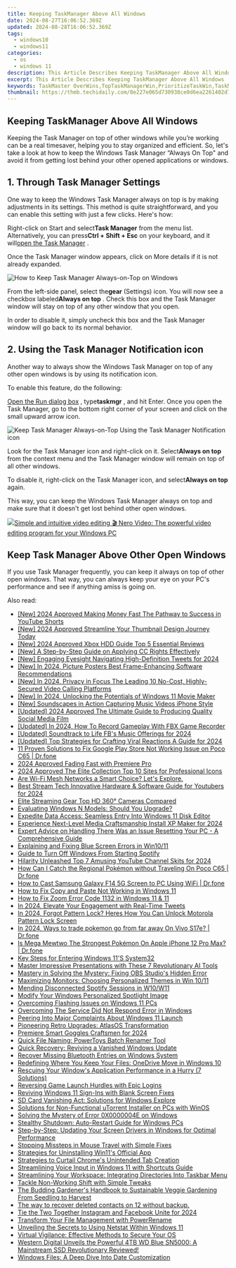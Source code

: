 ```yaml
---
title: Keeping TaskManager Above All Windows
date: 2024-08-27T16:06:52.369Z
updated: 2024-08-28T16:06:52.369Z
tags:
  - windows10
  - windows11
categories:
  - os
  - windows 11
description: This Article Describes Keeping TaskManager Above All Windows
excerpt: This Article Describes Keeping TaskManager Above All Windows
keywords: TaskMaster OverWins,TopTaskManagerWin,PrioritizeTaskWin,TaskManagerPrevails,WinningTaskLeader,OutperformTaskWin,SupremeTaskControl
thumbnail: https://thmb.techidaily.com/8e227e065d730938ce0d6ea2261402d78760be14848998b4f825537e8b545d45.jpg
---
```


## Keeping TaskManager Above All Windows

 Keeping the Task Manager on top of other windows while you’re working can be a real timesaver, helping you to stay organized and efficient. So, let's take a look at how to keep the Windows Task Manager “Always On Top" and avoid it from getting lost behind your other opened applications or windows.

## 1\. Through Task Manager Settings

 One way to keep the Windows Task Manager always on top is by making adjustments in its settings. This method is quite straightforward, and you can enable this setting with just a few clicks. Here's how:

 Right-click on Start and select**Task Manager** from the menu list. Alternatively, you can press**Ctrl + Shift + Esc** on your keyboard, and it will[open the Task Manager](https://www.makeuseof.com/ways-to-open-task-manager-windows-10/) .

 Once the Task Manager window appears, click on More details if it is not already expanded.

![How to Keep Task Manager Always-on-Top on Windows](https://static1.makeuseofimages.com/wordpress/wp-content/uploads/2023/03/how-to-keep-task-manager-always-on-top-on-windows.jpg)

 From the left-side panel, select the**gear** (Settings) icon. You will now see a checkbox labeled**Always on top** . Check this box and the Task Manager window will stay on top of any other window that you open.

 In order to disable it, simply uncheck this box and the Task Manager window will go back to its normal behavior.

## 2\. Using the Task Manager Notification icon

 Another way to always show the Windows Task Manager on top of any other open windows is by using its notification icon.

To enable this feature, do the following:

[Open the Run dialog box](https://www.makeuseof.com/windows-open-run-command-dialog-box/) , type**taskmgr** , and hit Enter. Once you open the Task Manager, go to the bottom right corner of your screen and click on the small upward arrow icon.

![Keep Task Manager Always-on-Top Using the Task Manager Notification icon](https://static1.makeuseofimages.com/wordpress/wp-content/uploads/2023/03/keep-task-manager-always-on-top-using-the-task-manager-notification-icon.jpg)

 Look for the Task Manager icon and right-click on it. Select**Always on top** from the context menu and the Task Manager window will remain on top of all other windows.

 To disable it, right-click on the Task Manager icon, and select**Always on top** again.

 This way, you can keep the Windows Task Manager always on top and make sure that it doesn't get lost behind other open windows.

<!-- affiliate ads begin -->
<a href="https://store.nero.com/order/checkout.php?PRODS=42296685&QTY=1&AFFILIATE=108875&CART=1"><img src="http://cdnwww.nero.com/nero-com-wAssets/img/banners/2022/video-pp/ScreenshotSlider/Nero-Video-Advanced-editing.JPG" border="0">Simple and intuitive video editing
🎬 Nero Video:
The powerful video editing program for your Windows PC</a>
<!-- affiliate ads end -->
## Keep Task Manager Above Other Open Windows

 If you use Task Manager frequently, you can keep it always on top of other open windows. That way, you can always keep your eye on your PC's performance and see if anything amiss is going on.


<ins class="adsbygoogle"
     style="display:block"
     data-ad-format="autorelaxed"
     data-ad-client="ca-pub-7571918770474297"
     data-ad-slot="1223367746"></ins>



<ins class="adsbygoogle"
     style="display:block"
     data-ad-client="ca-pub-7571918770474297"
     data-ad-slot="8358498916"
     data-ad-format="auto"
     data-full-width-responsive="true"></ins>

<span class="atpl-alsoreadstyle">Also read:</span>
<div><ul>
<li><a href="https://youtube-lab.techidaily.com/024-approved-making-money-fast-the-pathway-to-success-in-youtube-shorts/"><u>[New] 2024 Approved  Making Money Fast  The Pathway to Success in YouTube Shorts</u></a></li>
<li><a href="https://youtube-sure.techidaily.com/024-approved-streamline-your-thumbnail-design-journey-today/"><u>[New] 2024 Approved  Streamline Your Thumbnail Design Journey Today</u></a></li>
<li><a href="https://screen-activity-recording.techidaily.com/new-2024-approved-xbox-hdd-guide-top-5-essential-reviews/"><u>[New] 2024 Approved  Xbox HDD Guide  Top 5 Essential Reviews</u></a></li>
<li><a href="https://youtube-blog.techidaily.com/-step-by-step-guide-on-applying-cc-rights-effectively/"><u>[New] A Step-by-Step Guide on Applying CC Rights Effectively</u></a></li>
<li><a href="https://twitter-videos.techidaily.com/new-engaging-eyesight-navigating-high-definition-tweets-for-2024/"><u>[New] Engaging Eyesight  Navigating High-Definition Tweets for 2024</u></a></li>
<li><a href="https://fox-cloud.techidaily.com/new-in-2024-picture-posters-best-frame-enhancing-software-recommendations/"><u>[New] In 2024, Picture Posters  Best Frame-Enhancing Software Recommendations</u></a></li>
<li><a href="https://screen-sharing-recording.techidaily.com/new-in-2024-privacy-in-focus-the-leading-10-no-cost-highly-secured-video-calling-platforms/"><u>[New] In 2024, Privacy in Focus  The Leading 10 No-Cost, Highly-Secured Video Calling Platforms</u></a></li>
<li><a href="https://article-files.techidaily.com/new-in-2024-unlocking-the-potentials-of-windows-11-movie-maker/"><u>[New] In 2024, Unlocking the Potentials of Windows 11 Movie Maker</u></a></li>
<li><a href="https://extra-approaches.techidaily.com/new-soundscapes-in-action-capturing-music-videos-iphone-style/"><u>[New] Soundscapes in Action  Capturing Music Videos iPhone Style</u></a></li>
<li><a href="https://facebook-video-content.techidaily.com/updated-2024-approved-the-ultimate-guide-to-producing-quality-social-media-film/"><u>[Updated] 2024 Approved  The Ultimate Guide to Producing Quality Social Media Film</u></a></li>
<li><a href="https://screen-activity-recording.techidaily.com/updated-in-2024-how-to-record-gameplay-with-fbx-game-recorder/"><u>[Updated] In 2024, How To Record Gameplay With FBX Game Recorder</u></a></li>
<li><a href="https://facebook-video-recording.techidaily.com/updated-soundtrack-to-life-fbs-music-offerings-for-2024/"><u>[Updated] Soundtrack to Life  FB's Music Offerings for 2024</u></a></li>
<li><a href="https://twitter-videos.techidaily.com/updated-top-strategies-for-crafting-viral-reactions-a-guide-for-2024/"><u>[Updated] Top Strategies for Crafting Viral Reactions  A Guide for 2024</u></a></li>
<li><a href="https://howto.techidaily.com/11-proven-solutions-to-fix-google-play-store-not-working-issue-on-poco-c65-drfone-by-drfone-fix-android-problems-fix-android-problems/"><u>11 Proven Solutions to Fix Google Play Store Not Working Issue on Poco C65 | Dr.fone</u></a></li>
<li><a href="https://some-knowledge.techidaily.com/2024-approved-fading-fast-with-premiere-pro/"><u>2024 Approved  Fading Fast with Premiere Pro</u></a></li>
<li><a href="https://fox-access.techidaily.com/2024-approved-the-elite-collection-top-10-sites-for-professional-icons/"><u>2024 Approved  The Elite Collection  Top 10 Sites for Professional Icons</u></a></li>
<li><a href="https://tech-recovery.techidaily.com/1722876134020-are-wi-fi-mesh-networks-a-smart-choice-lets-explore/"><u>Are Wi-Fi Mesh Networks a Smart Choice? Let's Explore.</u></a></li>
<li><a href="https://youtube-videos.techidaily.com/best-stream-tech-innovative-hardware-and-software-guide-for-youtubers-for-2024/"><u>Best Stream Tech  Innovative Hardware & Software Guide for Youtubers for 2024</u></a></li>
<li><a href="https://extra-information.techidaily.com/elite-streaming-gear-top-hd-360-cameras-compared/"><u>Elite Streaming Gear  Top HD 360° Cameras Compared</u></a></li>
<li><a href="https://windows11.techidaily.com/evaluating-windows-n-models-should-you-upgrade/"><u>Evaluating Windows N Models: Should You Upgrade?</u></a></li>
<li><a href="https://windows11.techidaily.com/expedite-data-access-seamless-entry-into-windows-11-disk-editor/"><u>Expedite Data Access: Seamless Entry Into Windows 11 Disk Editor</u></a></li>
<li><a href="https://some-knowledge.techidaily.com/experience-next-level-media-craftsmanship-install-xp-maker-for-2024/"><u>Experience Next-Level Media Craftsmanship  Install XP Maker for 2024</u></a></li>
<li><a href="https://technical-tips.techidaily.com/expert-advice-on-handling-there-was-an-issue-resetting-your-pc-a-comprehensive-guide/"><u>Expert Advice on Handling There Was an Issue Resetting Your PC - A Comprehensive Guide</u></a></li>
<li><a href="https://windows11.techidaily.com/explaining-and-fixing-blue-screen-errors-in-win1011/"><u>Explaining and Fixing Blue Screen Errors in Win10/11</u></a></li>
<li><a href="https://windows11.techidaily.com/guide-to-turn-off-windows-from-starting-spotify/"><u>Guide to Turn Off Windows From Starting Spotify</u></a></li>
<li><a href="https://youtube-stream.techidaily.com/hilarity-unleashed-top-7-amusing-youtube-channel-skits-for-2024/"><u>Hilarity Unleashed  Top 7 Amusing YouTube Channel Skits for 2024</u></a></li>
<li><a href="https://pokemon-go-android.techidaily.com/how-can-i-catch-the-regional-pokemon-without-traveling-on-poco-c65-drfone-by-drfone-virtual-android/"><u>How Can I Catch the Regional Pokémon without Traveling On Poco C65 | Dr.fone</u></a></li>
<li><a href="https://screen-mirror.techidaily.com/how-to-cast-samsung-galaxy-f14-5g-screen-to-pc-using-wifi-drfone-by-drfone-android/"><u>How to Cast Samsung Galaxy F14 5G Screen to PC Using WiFi | Dr.fone</u></a></li>
<li><a href="https://windows11.techidaily.com/how-to-fix-copy-and-paste-not-working-in-windows-11/"><u>How to Fix Copy and Paste Not Working in Windows 11</u></a></li>
<li><a href="https://windows11.techidaily.com/how-to-fix-zoom-error-code-1132-in-windows-11-and-11/"><u>How to Fix Zoom Error Code 1132 in Windows 11 & 11</u></a></li>
<li><a href="https://twitter-videos.techidaily.com/in-2024-elevate-your-engagement-with-real-time-tweets/"><u>In 2024, Elevate Your Engagement with Real-Time Tweets</u></a></li>
<li><a href="https://android-unlock.techidaily.com/in-2024-forgot-pattern-lock-heres-how-you-can-unlock-motorola-pattern-lock-screen-by-drfone-android/"><u>In 2024, Forgot Pattern Lock? Heres How You Can Unlock Motorola Pattern Lock Screen</u></a></li>
<li><a href="https://change-location.techidaily.com/in-2024-ways-to-trade-pokemon-go-from-far-away-on-vivo-s17e-drfone-by-drfone-virtual-android/"><u>In 2024, Ways to trade pokemon go from far away On Vivo S17e? | Dr.fone</u></a></li>
<li><a href="https://ios-pokemon-go.techidaily.com/is-mega-mewtwo-the-strongest-pokemon-on-apple-iphone-12-pro-max-drfone-by-drfone-virtual-ios/"><u>Is Mega Mewtwo The Strongest Pokémon On Apple iPhone 12 Pro Max? | Dr.fone</u></a></li>
<li><a href="https://windows11.techidaily.com/key-steps-for-entering-windows-11s-system32/"><u>Key Steps for Entering Windows 11'S System32</u></a></li>
<li><a href="https://tech-hub.techidaily.com/master-impressive-presentations-with-these-7-revolutionary-ai-tools/"><u>Master Impressive Presentations with These 7 Revolutionary AI Tools</u></a></li>
<li><a href="https://windows11.techidaily.com/mastery-in-solving-the-mystery-fixing-obs-studios-hidden-error/"><u>Mastery in Solving the Mystery: Fixing OBS Studio's Hidden Error</u></a></li>
<li><a href="https://windows11.techidaily.com/maximizing-monitors-choosing-personalized-themes-in-win-1011/"><u>Maximizing Monitors: Choosing Personalized Themes in Win 10/11</u></a></li>
<li><a href="https://windows11.techidaily.com/mending-disconnected-spotify-sessions-in-w10w11/"><u>Mending Disconnected Spotify Sessions in W10/W11</u></a></li>
<li><a href="https://windows11.techidaily.com/modify-your-windows-personalized-spotlight-image/"><u>Modify Your Windows Personalized Spotlight Image</u></a></li>
<li><a href="https://windows11.techidaily.com/overcoming-flashing-issues-on-windows-11-pcs/"><u>Overcoming Flashing Issues on Windows 11 PCs</u></a></li>
<li><a href="https://windows11.techidaily.com/overcoming-the-service-did-not-respond-error-in-windows/"><u>Overcoming The Service Did Not Respond Error in Windows</u></a></li>
<li><a href="https://windows11.techidaily.com/peering-into-major-complaints-about-windows-11-launch/"><u>Peering Into Major Complaints About Windows 11 Launch</u></a></li>
<li><a href="https://windows11.techidaily.com/pioneering-retro-upgrades-atlasos-transformation/"><u>Pioneering Retro Upgrades: AtlasOS Transformation</u></a></li>
<li><a href="https://extra-approaches.techidaily.com/premiere-smart-goggles-craftsmen-for-2024/"><u>Premiere Smart Goggles Craftsmen for 2024</u></a></li>
<li><a href="https://windows11.techidaily.com/quick-file-naming-powertoys-batch-renamer-tool/"><u>Quick File Naming: PowerToys Batch Renamer Tool</u></a></li>
<li><a href="https://windows11.techidaily.com/quick-recovery-reviving-a-vanished-windows-update/"><u>Quick Recovery: Reviving a Vanished Windows Update</u></a></li>
<li><a href="https://windows11.techidaily.com/recover-missing-bluetooth-entries-on-windows-system/"><u>Recover Missing Bluetooth Entries on Windows System</u></a></li>
<li><a href="https://windows11.techidaily.com/redefining-where-you-keep-your-files-onedrive-move-in-windows-10/"><u>Redefining Where You Keep Your Files: OneDrive Move in Windows 10</u></a></li>
<li><a href="https://windows11.techidaily.com/rescuing-your-windows-application-performance-in-a-hurry-7-solutions/"><u>Rescuing Your Window's Application Performance in a Hurry (7 Solutions)</u></a></li>
<li><a href="https://windows11.techidaily.com/reversing-game-launch-hurdles-with-epic-logins/"><u>Reversing Game Launch Hurdles with Epic Logins</u></a></li>
<li><a href="https://windows11.techidaily.com/reviving-windows-11-sign-ins-with-blank-screen-fixes/"><u>Reviving Windows 11 Sign-Ins with Blank Screen Fixes</u></a></li>
<li><a href="https://windows11.techidaily.com/sd-card-vanishing-act-solutions-for-windows-explore/"><u>SD Card Vanishing Act: Solutions for Windows Explore</u></a></li>
<li><a href="https://windows11.techidaily.com/solutions-for-non-functional-utorrent-installer-on-pcs-with-winos/"><u>Solutions for Non-Functional uTorrent Installer on PCs with WinOS</u></a></li>
<li><a href="https://windows11.techidaily.com/solving-the-mystery-of-error-0x0000004e-on-windows/"><u>Solving the Mystery of Error 0X0000004E on Windows</u></a></li>
<li><a href="https://windows11.techidaily.com/stealthy-shutdown-auto-restart-guide-for-windows-pcs/"><u>Stealthy Shutdown: Auto-Restart Guide for Windows PCs</u></a></li>
<li><a href="https://hardware-help.techidaily.com/step-by-step-updating-your-screen-drivers-in-windows-for-optimal-performance/"><u>Step-by-Step: Updating Your Screen Drivers in Windows for Optimal Performance</u></a></li>
<li><a href="https://windows11.techidaily.com/stopping-missteps-in-mouse-travel-with-simple-fixes/"><u>Stopping Missteps in Mouse Travel with Simple Fixes</u></a></li>
<li><a href="https://windows11.techidaily.com/strategies-for-uninstalling-win11s-official-app/"><u>Strategies for Uninstalling Win11's Official App</u></a></li>
<li><a href="https://windows11.techidaily.com/strategies-to-curtail-chromes-unintended-tab-creation/"><u>Strategies to Curtail Chrome's Unintended Tab Creation</u></a></li>
<li><a href="https://windows11.techidaily.com/streamlining-voice-input-in-windows-11-with-shortcuts-guide/"><u>Streamlining Voice Input in Windows 11 with Shortcuts Guide</u></a></li>
<li><a href="https://windows11.techidaily.com/streamlining-your-workspace-integrating-directories-into-taskbar-menu/"><u>Streamlining Your Workspace: Integrating Directories Into Taskbar Menu</u></a></li>
<li><a href="https://windows11.techidaily.com/tackle-non-working-shift-with-simple-tweaks/"><u>Tackle Non-Working Shift with Simple Tweaks</u></a></li>
<li><a href="https://hardware-reviews.techidaily.com/the-budding-gardeners-handbook-to-sustainable-veggie-gardening-from-seedling-to-harvest/"><u>The Budding Gardener's Handbook to Sustainable Veggie Gardening From Seedling to Harvest</u></a></li>
<li><a href="https://techidaily.com/the-way-to-recover-deleted-contacts-on-12-without-backup-by-fonelab-android-recover-contacts/"><u>The way to recover deleted contacts on 12 without backup.</u></a></li>
<li><a href="https://instagram-clips.techidaily.com/tie-the-two-together-instagram-and-facebook-unite-for-2024/"><u>Tie the Two Together  Instagram and Facebook Unite for 2024</u></a></li>
<li><a href="https://windows11.techidaily.com/transform-your-file-management-with-powerrename/"><u>Transform Your File Management with PowerRename</u></a></li>
<li><a href="https://windows11.techidaily.com/unveiling-the-secrets-to-using-netstat-within-windows-11/"><u>Unveiling the Secrets to Using Netstat Within Windows 11</u></a></li>
<li><a href="https://windows11.techidaily.com/virtual-vigilance-effective-methods-to-secure-your-os/"><u>Virtual Vigilance: Effective Methods to Secure Your OS</u></a></li>
<li><a href="https://hardware-reviews.techidaily.com/1723341721275-western-digital-unveils-the-powerful-4tb-wd-blue-sn5000-a-mainstream-ssd-revolutionary-reviewed/"><u>Western Digital Unveils the Powerful 4TB WD Blue SN5000: A Mainstream SSD Revolutionary Reviewed!</u></a></li>
<li><a href="https://windows11.techidaily.com/windows-files-a-deep-dive-into-date-customization/"><u>Windows Files: A Deep Dive Into Date Customization</u></a></li>
</ul></div>

